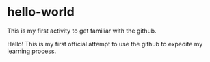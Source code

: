 # hello-world
This is my first activity to get familiar with the github.

Hello!
This is my first official attempt to use the github to expedite my learning process. 
